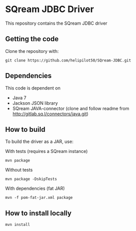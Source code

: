 # SQream JDBC Driver

This repository contains the SQream JDBC driver

## Getting the code

Clone the repository with:
```
git clone https://github.com/helipilot50/SQream-JDBC.git
```

## Dependencies

This code is dependent on
- Java 7
- Jackson JSON library
- SQream JAVA-connector (clone and follow readme from http://gitlab.sq.l/connectors/java.git)

## How to build
To build the driver as a JAR, use:

With tests (requires a SQream instance)
```
mvn package
```
Without tests
```
mvn package -DskipTests
```
With dependencies (fat JAR)
```
mvn -f pom-fat-jar.xml package
```

## How to install locally
```
mvn install
```
